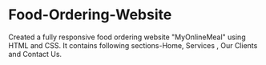 # Food-Ordering-Website
Created a fully responsive food ordering website "MyOnlineMeal" using HTML and CSS. It contains following sections-Home, Services , Our Clients and Contact Us.
